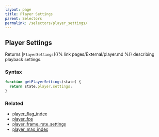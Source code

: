 ```yaml
---
layout: page
title: Player Settings
parent: Selectors
permalink: /selectors/player_settings/
---
```


## Player Settings

Returns [`PlayerSettings`]({% link pages/External/player.md %}) describing playback settings.

### Syntax

```js
function getPlayerSettings(state) {
  return state.player.settings;
}
```

### Related

- [player_flag_index](./player_flag_index.md)
- [player_fps](./player_fps.md)
- [player_frame_rate_settings](./player_frame_rate_settings.md)
- [player_max_index](./player_max_index.md)
